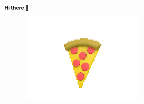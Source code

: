 ### Hi there 👋

<div align="center">
  <img src="https://github.com/shaansubbaiah/shaansubbaiah/blob/master/pizza.gif"  width="360" height="270">
</div>
